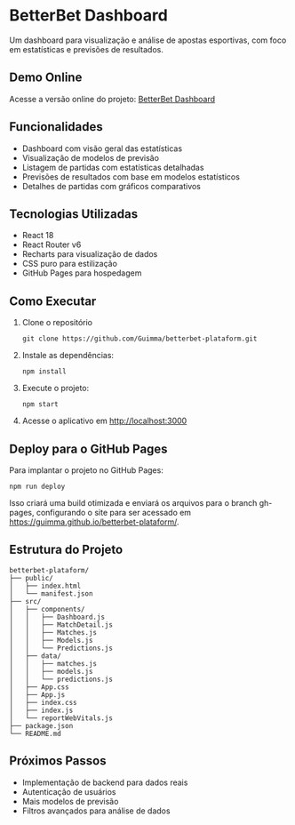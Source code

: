 # BetterBet Dashboard

Um dashboard para visualização e análise de apostas esportivas, com foco em estatísticas e previsões de resultados.

## Demo Online

Acesse a versão online do projeto: [BetterBet Dashboard](https://guimma.github.io/betterbet-plataform/)

## Funcionalidades

- Dashboard com visão geral das estatísticas
- Visualização de modelos de previsão
- Listagem de partidas com estatísticas detalhadas
- Previsões de resultados com base em modelos estatísticos
- Detalhes de partidas com gráficos comparativos

## Tecnologias Utilizadas

- React 18
- React Router v6
- Recharts para visualização de dados
- CSS puro para estilização
- GitHub Pages para hospedagem

## Como Executar

1. Clone o repositório
   ```
   git clone https://github.com/Guimma/betterbet-plataform.git
   ```
2. Instale as dependências:
   ```
   npm install
   ```
3. Execute o projeto:
   ```
   npm start
   ```
4. Acesse o aplicativo em [http://localhost:3000](http://localhost:3000)

## Deploy para o GitHub Pages

Para implantar o projeto no GitHub Pages:

```
npm run deploy
```

Isso criará uma build otimizada e enviará os arquivos para o branch gh-pages, configurando o site para ser acessado em https://guimma.github.io/betterbet-plataform/.

## Estrutura do Projeto

```
betterbet-plataform/
├── public/
│   ├── index.html
│   └── manifest.json
├── src/
│   ├── components/
│   │   ├── Dashboard.js
│   │   ├── MatchDetail.js
│   │   ├── Matches.js
│   │   ├── Models.js
│   │   └── Predictions.js
│   ├── data/
│   │   ├── matches.js
│   │   ├── models.js
│   │   └── predictions.js
│   ├── App.css
│   ├── App.js
│   ├── index.css
│   ├── index.js
│   └── reportWebVitals.js
├── package.json
└── README.md
```

## Próximos Passos

- Implementação de backend para dados reais
- Autenticação de usuários
- Mais modelos de previsão
- Filtros avançados para análise de dados
